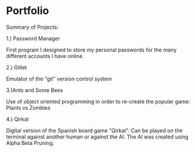 # Portfolio
Summary of Projects:

1.) Password Manager

First program I designed to store my personal passwords for the many different accounts I have online.

2.) Gitlet

Emulator of the "git" version control system

3.)Ants and Some Bees

Use of object oriented programming in order to re-create the popular game: Plants vs Zombies

4.) Qirkat

Digital version of the Spanish board game "Qirkat". Can be played on the terminal against another human
or against the AI. The AI was created using Alpha Beta Pruning.

